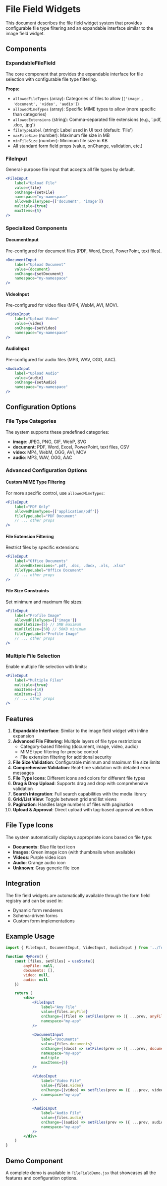 # File Field Widgets

This document describes the file field widget system that provides configurable file type filtering and an expandable interface similar to the image field widget.

## Components

### ExpandableFileField

The core component that provides the expandable interface for file selection with configurable file type filtering.

**Props:**
- `allowedFileTypes` (array): Categories of files to allow (`['image', 'document', 'video', 'audio']`)
- `allowedMimeTypes` (array): Specific MIME types to allow (more specific than categories)
- `allowedExtensions` (string): Comma-separated file extensions (e.g., '.pdf, .doc, .jpg')
- `fileTypeLabel` (string): Label used in UI text (default: 'File')
- `maxFileSize` (number): Maximum file size in MB
- `minFileSize` (number): Minimum file size in KB
- All standard form field props (value, onChange, validation, etc.)

### FileInput

General-purpose file input that accepts all file types by default.

```jsx
<FileInput
    label="Upload File"
    value={file}
    onChange={setFile}
    namespace="my-namespace"
    allowedFileTypes={['document', 'image']}
    multiple={true}
    maxItems={5}
/>
```

### Specialized Components

#### DocumentInput
Pre-configured for document files (PDF, Word, Excel, PowerPoint, text files).

```jsx
<DocumentInput
    label="Upload Document"
    value={document}
    onChange={setDocument}
    namespace="my-namespace"
/>
```

#### VideoInput
Pre-configured for video files (MP4, WebM, AVI, MOV).

```jsx
<VideoInput
    label="Upload Video"
    value={video}
    onChange={setVideo}
    namespace="my-namespace"
/>
```

#### AudioInput
Pre-configured for audio files (MP3, WAV, OGG, AAC).

```jsx
<AudioInput
    label="Upload Audio"
    value={audio}
    onChange={setAudio}
    namespace="my-namespace"
/>
```

## Configuration Options

### File Type Categories

The system supports these predefined categories:

- **image**: JPEG, PNG, GIF, WebP, SVG
- **document**: PDF, Word, Excel, PowerPoint, text files, CSV
- **video**: MP4, WebM, OGG, AVI, MOV
- **audio**: MP3, WAV, OGG, AAC

### Advanced Configuration Options

#### Custom MIME Type Filtering

For more specific control, use `allowedMimeTypes`:

```jsx
<FileInput
    label="PDF Only"
    allowedMimeTypes={['application/pdf']}
    fileTypeLabel="PDF Document"
    // ... other props
/>
```

#### File Extension Filtering

Restrict files by specific extensions:

```jsx
<FileInput
    label="Office Documents"
    allowedExtensions=".pdf, .doc, .docx, .xls, .xlsx"
    fileTypeLabel="Office Document"
    // ... other props
/>
```

#### File Size Constraints

Set minimum and maximum file sizes:

```jsx
<FileInput
    label="Profile Image"
    allowedFileTypes={['image']}
    maxFileSize={5} // 5MB maximum
    minFileSize={50} // 50KB minimum
    fileTypeLabel="Profile Image"
    // ... other props
/>
```

### Multiple File Selection

Enable multiple file selection with limits:

```jsx
<FileInput
    label="Multiple Files"
    multiple={true}
    maxItems={10}
    minItems={1}
    // ... other props
/>
```

## Features

1. **Expandable Interface**: Similar to the image field widget with inline expansion
2. **Advanced File Filtering**: Multiple layers of file type restrictions
   - Category-based filtering (document, image, video, audio)
   - MIME type filtering for precise control
   - File extension filtering for additional security
3. **File Size Validation**: Configurable minimum and maximum file size limits
4. **Comprehensive Validation**: Real-time validation with detailed error messages
5. **File Type Icons**: Different icons and colors for different file types
6. **Drag & Drop Upload**: Supports drag and drop with comprehensive validation
7. **Search Integration**: Full search capabilities with the media library
8. **Grid/List View**: Toggle between grid and list views
9. **Pagination**: Handles large numbers of files with pagination
10. **Upload & Approval**: Direct upload with tag-based approval workflow

## File Type Icons

The system automatically displays appropriate icons based on file type:

- **Documents**: Blue file text icon
- **Images**: Green image icon (with thumbnails when available)
- **Videos**: Purple video icon
- **Audio**: Orange audio icon
- **Unknown**: Gray generic file icon

## Integration

The file field widgets are automatically available through the form field registry and can be used in:

- Dynamic form renderers
- Schema-driven forms
- Custom form implementations

## Example Usage

```jsx
import { FileInput, DocumentInput, VideoInput, AudioInput } from '../form-fields'

function MyForm() {
    const [files, setFiles] = useState({
        anyFile: null,
        documents: [],
        video: null,
        audio: null
    })

    return (
        <div>
            <FileInput
                label="Any File"
                value={files.anyFile}
                onChange={(file) => setFiles(prev => ({ ...prev, anyFile: file }))}
                namespace="my-app"
            />
            
            <DocumentInput
                label="Documents"
                value={files.documents}
                onChange={(docs) => setFiles(prev => ({ ...prev, documents: docs }))}
                namespace="my-app"
                multiple
                maxItems={5}
            />
            
            <VideoInput
                label="Video File"
                value={files.video}
                onChange={(video) => setFiles(prev => ({ ...prev, video }))}
                namespace="my-app"
            />
            
            <AudioInput
                label="Audio File"
                value={files.audio}
                onChange={(audio) => setFiles(prev => ({ ...prev, audio }))}
                namespace="my-app"
            />
        </div>
    )
}
```

## Demo Component

A complete demo is available in `FileFieldDemo.jsx` that showcases all the features and configuration options.
